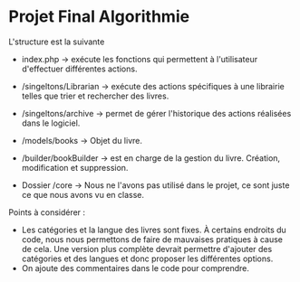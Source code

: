 # Projet Final Algorithmie

L'structure est la suivante

- index.php -> exécute les fonctions qui permettent à l'utilisateur d'effectuer différentes actions.
- /singeltons/Librarian -> exécute des actions spécifiques à une librairie telles que trier et rechercher des livres.
- /singeltons/archive -> permet de gérer l'historique des actions réalisées dans le logiciel.
- /models/books -> Objet du livre.
- /builder/bookBuilder -> est en charge de la gestion du livre. Création, modification et suppression.

- Dossier /core -> Nous ne l'avons pas utilisé dans le projet, ce sont juste ce que nous avons vu en classe.


Points à considérer :
  - Les catégories et la langue des livres sont fixes. À certains endroits du code,
    nous nous permettons de faire de mauvaises pratiques à cause de cela. Une version
    plus complète devrait permettre d'ajouter des catégories et des langues et donc
    proposer les différentes options.
  - On ajoute des commentaires dans le code pour comprendre.
